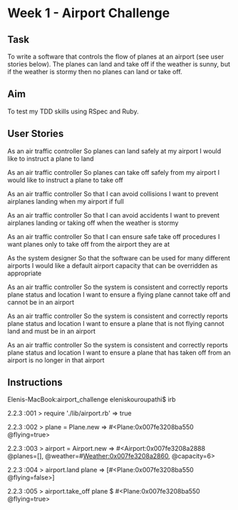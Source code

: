 Week 1 - Airport Challenge
=================

Task
---------
To write a software that controls the flow of planes at an airport (see user stories below). The planes can land and take off if the weather is sunny, but if the weather is stormy then no planes can land or take off. 

Aim
---------

To test my TDD skills using RSpec and Ruby. 


User Stories
---------

As an air traffic controller
So planes can land safely at my airport
I would like to instruct a plane to land

As an air traffic controller
So planes can take off safely from my airport
I would like to instruct a plane to take off

As an air traffic controller
So that I can avoid collisions
I want to prevent airplanes landing when my airport if full

As an air traffic controller
So that I can avoid accidents
I want to prevent airplanes landing or taking off when the weather is stormy

As an air traffic controller
So that I can ensure safe take off procedures
I want planes only to take off from the airport they are at

As the system designer
So that the software can be used for many different airports
I would like a default airport capacity that can be overridden as appropriate

As an air traffic controller
So the system is consistent and correctly reports plane status and location
I want to ensure a flying plane cannot take off and cannot be in an airport

As an air traffic controller
So the system is consistent and correctly reports plane status and location
I want to ensure a plane that is not flying cannot land and must be in an airport

As an air traffic controller
So the system is consistent and correctly reports plane status and location
I want to ensure a plane that has taken off from an airport is no longer in that airport

Instructions
---------

Elenis-MacBook:airport_challenge eleniskouroupathi$ irb

2.2.3 :001 > require './lib/airport.rb'
=> true 

2.2.3 :002 > plane = Plane.new
=> #<Plane:0x007fe3208ba550 @flying=true> 

2.2.3 :003 > airport = Airport.new
=> #<Airport:0x007fe3208a2888 @planes=[], @weather=#<Weather:0x007fe3208a2860>, @capacity=6> 

2.2.3 :004 > airport.land plane
=> [#<Plane:0x007fe3208ba550 @flying=false>] 

2.2.3 :005 > airport.take_off plane
$ #<Plane:0x007fe3208ba550 @flying=true>
